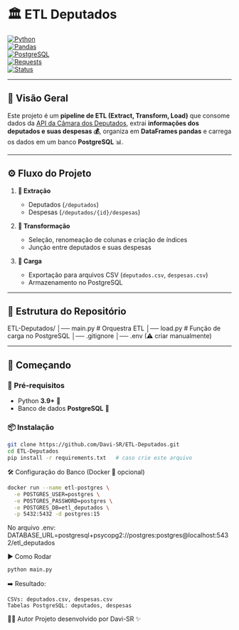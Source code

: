 # 🏛️ ETL Deputados

[![Python](https://img.shields.io/badge/Python-3.9%2B-blue?logo=python)](https://www.python.org/downloads/)  
[![Pandas](https://img.shields.io/badge/Pandas-2.x-blue?logo=pandas)](https://pandas.pydata.org/)  
[![PostgreSQL](https://img.shields.io/badge/PostgreSQL-15+-336791?logo=postgresql)](https://www.postgresql.org/)  
[![Requests](https://img.shields.io/badge/Requests-Library-FF9E0F?logo=python)](https://pypi.org/project/requests/)  
[![Status](https://img.shields.io/badge/Status-Ativo-success?logo=github)](https://github.com/Davi-SR/ETL-Deputados)  

---

## 📖 Visão Geral  
Este projeto é um **pipeline de ETL (Extract, Transform, Load)** que consome dados da [API da Câmara dos Deputados](https://dadosabertos.camara.leg.br/), extrai **informações dos deputados e suas despesas 💰**, organiza em **DataFrames pandas** e carrega os dados em um banco **PostgreSQL** 📊.

---

## ⚙️ Fluxo do Projeto
1. **📡 Extração**  
   - Deputados (`/deputados`)  
   - Despesas (`/deputados/{id}/despesas`)  

2. **🔄 Transformação**  
   - Seleção, renomeação de colunas e criação de índices  
   - Junção entre deputados e suas despesas  

3. **💾 Carga**  
   - Exportação para arquivos CSV (`deputados.csv`, `despesas.csv`)  
   - Armazenamento no PostgreSQL   

---

## 📂 Estrutura do Repositório
ETL-Deputados/
│── main.py # Orquestra ETL
│── load.py # Função de carga no PostgreSQL
│── .gitignore
│── .env (⚠ criar manualmente)


---

## 🚀 Começando

### 🔑 Pré-requisitos
- Python **3.9+** 🐍  
- Banco de dados **PostgreSQL** 💽  

### 📦 Instalação
```bash
git clone https://github.com/Davi-SR/ETL-Deputados.git
cd ETL-Deputados
pip install -r requirements.txt   # caso crie este arquivo

```
🛠️ Configuração do Banco (Docker 🐳 opcional)
```bash
docker run --name etl-postgres \
  -e POSTGRES_USER=postgres \
  -e POSTGRES_PASSWORD=postgres \
  -e POSTGRES_DB=etl_deputados \
  -p 5432:5432 -d postgres:15
```
No arquivo .env:
DATABASE_URL=postgresql+psycopg2://postgres:postgres@localhost:5432/etl_deputados

▶️ Como Rodar
```bash
python main.py
```
➡️ Resultado:

    CSVs: deputados.csv, despesas.csv
    Tabelas PostgreSQL: deputados, despesas

👨‍💻 Autor
Projeto desenvolvido por Davi-SR ✨
